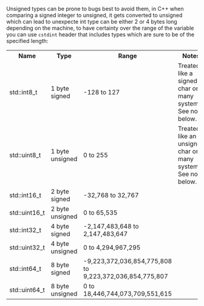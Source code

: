 Unsigned types can be prone to bugs best to avoid them, in C++ when comparing a signed integer to unsigned, it gets converted to unsigned which can lead to unexpecte
int type can be either 2 or 4 bytes long depending on the machine, to have certainty over the range of the variable you can use `cstdint` header that includes types which are sure to be of the specified length: 
<table><tbody><tr><th>Name</th><th>Type</th><th>Range</th><th>Notes</th></tr><tr><td>std::int8_t</td><td>1 byte signed</td><td>-128 to 127</td><td>Treated like a signed char on many systems. See note below.</td></tr><tr><td>std::uint8_t</td><td>1 byte unsigned</td><td>0 to 255</td><td>Treated like an unsigned char on many systems. See note below.</td></tr><tr><td>std::int16_t</td><td>2 byte signed</td><td>-32,768 to 32,767</td><td></td></tr><tr><td>std::uint16_t</td><td>2 byte unsigned</td><td>0 to 65,535</td><td></td></tr><tr><td>std::int32_t</td><td>4 byte signed</td><td>-2,147,483,648 to 2,147,483,647</td><td></td></tr><tr><td>std::uint32_t</td><td>4 byte unsigned</td><td>0 to 4,294,967,295</td><td></td></tr><tr><td>std::int64_t</td><td>8 byte signed</td><td>-9,223,372,036,854,775,808 to 9,223,372,036,854,775,807</td><td></td></tr><tr><td>std::uint64_t</td><td>8 byte unsigned</td><td>0 to 18,446,744,073,709,551,615</td><td></td></tr></tbody></table>
